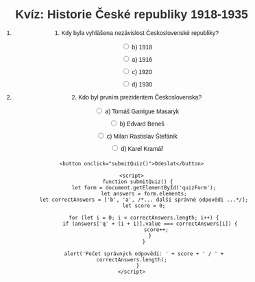<!DOCTYPE html>
<html lang="en">
<head>
    <meta charset="UTF-8">
    <meta name="viewport" content="width=device-width, initial-scale=1.0">
    <title>Kvíz: Historie České republiky 1918-1935</title>
    <style>
        body {
            font-family: Arial, sans-serif;
            max-width: 600px;
            margin: 20px auto;
            text-align: center;
        }
        h1 {
            color: #333;
        }
        form {
            margin-bottom: 20px;
        }
        label {
            display: block;
            margin-bottom: 10px;
        }
        button {
            padding: 10px 20px;
            background-color: #4CAF50;
            color: white;
            border: none;
            border-radius: 4px;
            cursor: pointer;
        }
    </style>
</head>
<body>
    <h1>Kvíz: Historie České republiky 1918-1935</h1>
    <form id="quizForm">
        <ol>
            <li>
                <p>1. Kdy byla vyhlášena nezávislost Československé republiky?</p>
                <label><input type="radio" name="q1" value="b"> b) 1918</label>
                <label><input type="radio" name="q1" value="a"> a) 1916</label>
                <label><input type="radio" name="q1" value="c"> c) 1920</label>
                <label><input type="radio" name="q1" value="d"> d) 1930</label>
            </li>
            <!-- Přidejte další otázky -->
            <li>
                <p>2. Kdo byl prvním prezidentem Československa?</p>
                <label><input type="radio" name="q2" value="a"> a) Tomáš Garrigue Masaryk</label>
                <label><input type="radio" name="q2" value="b"> b) Edvard Beneš</label>
                <label><input type="radio" name="q2" value="c"> c) Milan Rastislav Štefánik</label>
                <label><input type="radio" name="q2" value="d"> d) Karel Kramář</label>
            </li>
            <!-- Přidejte další otázky podle stejného vzoru -->
        </ol>
    </form>

    <button onclick="submitQuiz()">Odeslat</button>

    <script>
        function submitQuiz() {
            let form = document.getElementById('quizForm');
            let answers = form.elements;
            let correctAnswers = ['b', 'a', /*... další správné odpovědi ...*/];
            let score = 0;

            for (let i = 0; i < correctAnswers.length; i++) {
                if (answers['q' + (i + 1)].value === correctAnswers[i]) {
                    score++;
                }
            }

            alert('Počet správných odpovědí: ' + score + ' / ' + correctAnswers.length);
        }
    </script>
</body>
</html>
